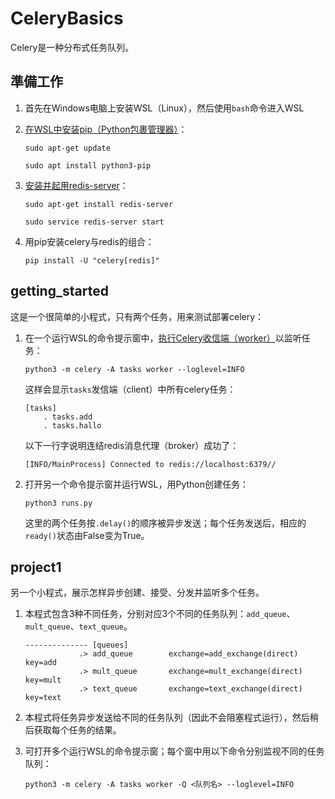 # CeleryBasics

Celery是一种分布式任务队列。

## 準備工作

1. 首先在Windows电脑上安装WSL（Linux），然后使用```bash```命令进入WSL

2. [在WSL中安装pip（Python包裹管理器）](https://askubuntu.com/questions/1384406/unable-to-install-pip-into-wsl-ubuntu)：
    ```
    sudo apt-get update
    ```
    ```
    sudo apt install python3-pip
    ```

3. [安装并起用redis-server](https://stackoverflow.com/questions/36088409/error-111-connecting-to-localhost6379-connection-refused-django-heroku)：
    ```
    sudo apt-get install redis-server
    ```
    ```
    sudo service redis-server start
    ```

4. 用pip安装celery与redis的组合：
    ```
    pip install -U "celery[redis]"
    ```


## getting_started

这是一个很简单的小程式，只有两个任务，用来测试部署celery：

1. 在一个运行WSL的命令提示窗中，[执行Celery收信端（worker）](https://stackoverflow.com/questions/70618461/zsh-command-not-found-celery)以监听任务：
    ```
    python3 -m celery -A tasks worker --loglevel=INFO
    ```
    这样会显示```tasks```发信端（client）中所有celery任务：
    ```
    [tasks] 
        . tasks.add 
        . tasks.hallo
    ```
    以下一行字说明连结redis消息代理（broker）成功了：
    ```
    [INFO/MainProcess] Connected to redis://localhost:6379//
    ```

2. 打开另一个命令提示窗并运行WSL，用Python创建任务：
    ```
    python3 runs.py
    ```
    这里的两个任务按```.delay()```的顺序被异步发送；每个任务发送后，相应的```ready()```状态由False变为True。


## project1

另一个小程式，展示怎样异步创建、接受、分发并监听多个任务。

1. 本程式包含3种不同任务，分别对应3个不同的任务队列：```add_queue```、```mult_queue```、```text_queue```。
    ```
    -------------- [queues]
                .> add_queue        exchange=add_exchange(direct) key=add
                .> mult_queue       exchange=mult_exchange(direct) key=mult
                .> text_queue       exchange=text_exchange(direct) key=text
    ```

2. 本程式将任务异步发送给不同的任务队列（因此不会阻塞程式运行），然后稍后获取每个任务的结果。

3. 可打开多个运行WSL的命令提示窗；每个窗中用以下命令分别监视不同的任务队列：
    ```
    python3 -m celery -A tasks worker -Q <队列名> --loglevel=INFO
    ```